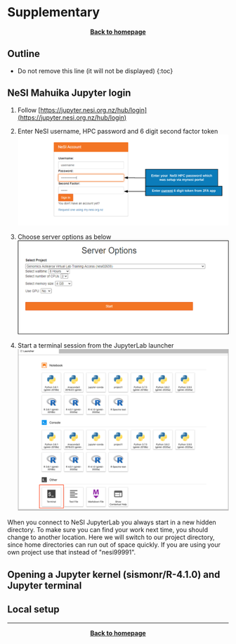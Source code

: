 # Supplementary

<p align="center"><b><a href="https://genomicsaotearoa.github.io/Gene_Regulatory_Networks_Simulation_Workshop/">Back to homepage</a></b></p>

## Outline
* Do not remove this line (it will not be displayed)
{:toc}

## NeSI Mahuika Jupyter login


 1. Follow [https://jupyter.nesi.org.nz/hub/login](https://jupyter.nesi.org.nz/hub/login)
 2. <p>Enter NeSI username, HPC password and 6 digit second factor token <br><img src="nesi_images/jupyter_login_labels_updated.png" alt="drawing" width="720"/></p>
 3. <p>Choose server options as below<br><img src="nesi_images/ServerOptions_jupyterhubNeSI.png" alt="drawing" width="700"/></p>
 4. <p>Start a terminal session from the JupyterLab launcher<br><img src="nesi_images/jupyterLauncher.png" alt="terminal" width="500"/></p>

 When you connect to NeSI JupyterLab you always start in a new hidden directory. To make sure you can find your work next time, you should change to    another location. Here we will switch to our project directory, since home directories can run out of space quickly. If you are using your own         project use that instead of "nesi99991".


## Opening a Jupyter kernel (sismonr/R-4.1.0) and Jupyter terminal

## Local setup

---

<p align="center"><b><a href="https://genomicsaotearoa.github.io/Gene_Regulatory_Networks_Simulation_Workshop/">Back to homepage</a></b></p>